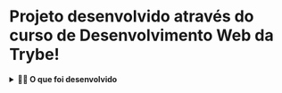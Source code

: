 # Projeto desenvolvido através do curso de Desenvolvimento Web da Trybe!

<details>
  <summary><strong>👨‍💻 O que foi desenvolvido</strong></summary><br />

  Um jogo no estilo Super Trunfo! 

<details>
  <summary><strong>:memo: Habilidades</strong></summary><br />

  Neste projeto, foi verificado pela Trybe a minha capacidade de:

  * Ler o estado de um componente e usá-lo para alterar o que exibimos no browser

  * Inicializar um componente, dando a ele um estado pré-definido

  * Atualizar o estado de um componente

  * Capturar eventos utilizando a sintaxe do React

  * Criar formulários utilizando sintaxe JSX com as tags: `input`, `textarea`, `select`, `form`, `checkbox`

  * Transmitir informações de componentes filhos para componentes pais via callbacks
</details>
